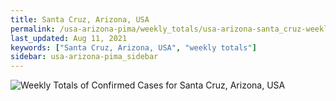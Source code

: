 ```yaml
---
title: Santa Cruz, Arizona, USA
permalink: /usa-arizona-pima/weekly_totals/usa-arizona-santa_cruz-weekly_totals.html
last_updated: Aug 11, 2021
keywords: ["Santa Cruz, Arizona, USA", "weekly totals"]
sidebar: usa-arizona-pima_sidebar
---
```


![Weekly Totals of Confirmed Cases for Santa Cruz, Arizona, USA](/covid_tracker/images/graphs/usa-arizona-santa_cruz-weekly_totals_graph.png)
